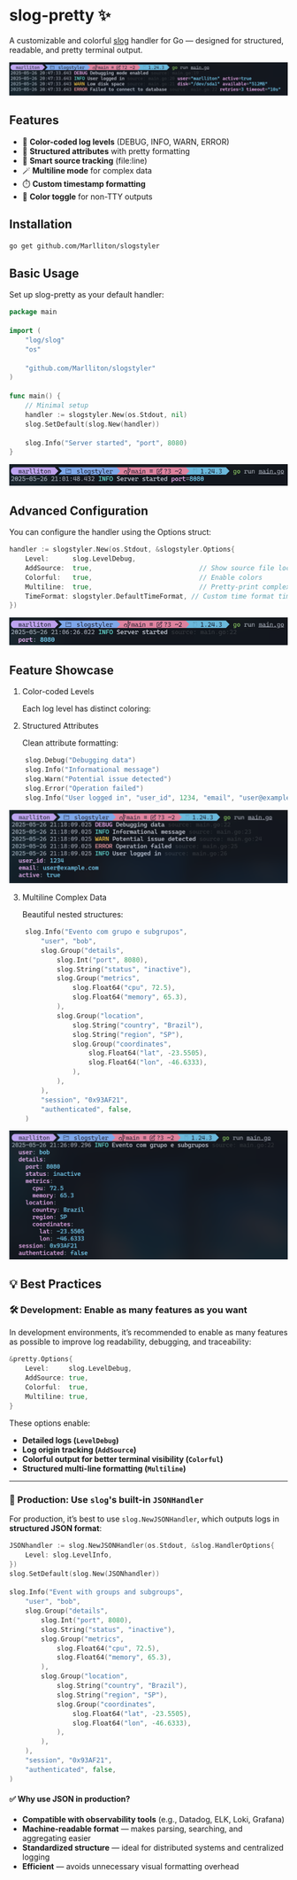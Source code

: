 # slog-pretty ✨

A customizable and colorful [slog](https://pkg.go.dev/log/slog) handler for Go — designed for structured, readable, and pretty terminal output.

![demo banner](./assets/1.png)

## Features

- 🌈 **Color-coded log levels** (DEBUG, INFO, WARN, ERROR)
- 📝 **Structured attributes** with pretty formatting
- 📂 **Smart source tracking** (file:line)
- 🪄 **Multiline mode** for complex data
- ⏱️ **Custom timestamp formatting**
- 🎨 **Color toggle** for non-TTY outputs

## Installation

```bash
go get github.com/Marlliton/slogstyler
```

## Basic Usage

Set up slog-pretty as your default handler:

```go
package main

import (
	"log/slog"
	"os"

	"github.com/Marlliton/slogstyler"
)

func main() {
	// Minimal setup
	handler := slogstyler.New(os.Stdout, nil)
	slog.SetDefault(slog.New(handler))

	slog.Info("Server started", "port", 8080)
}
```

![minimal setup](./assets/2.png)

## Advanced Configuration

You can configure the handler using the Options struct:

```go
handler := slogstyler.New(os.Stdout, &slogstyler.Options{
	Level:      slog.LevelDebug,
	AddSource:  true,                           // Show source file location
	Colorful:   true,                           // Enable colors
	Multiline:  true,                           // Pretty-print complex data
	TimeFormat: slogstyler.DefaultTimeFormat, // Custom time format time.Kitchen
})
```

![minimal setup](./assets/3.png)

## Feature Showcase

1. Color-coded Levels

   Each log level has distinct coloring:

2. Structured Attributes

   Clean attribute formatting:

```go
	slog.Debug("Debugging data")
	slog.Info("Informational message")
	slog.Warn("Potential issue detected")
	slog.Error("Operation failed")
	slog.Info("User logged in", "user_id", 1234, "email", "user@example.com", "active", true)
```

![minimal setup](./assets/5.png)

3. Multiline Complex Data

   Beautiful nested structures:

```go
	slog.Info("Evento com grupo e subgrupos",
		"user", "bob",
		slog.Group("details",
			slog.Int("port", 8080),
			slog.String("status", "inactive"),
			slog.Group("metrics",
				slog.Float64("cpu", 72.5),
				slog.Float64("memory", 65.3),
			),
			slog.Group("location",
				slog.String("country", "Brazil"),
				slog.String("region", "SP"),
				slog.Group("coordinates",
					slog.Float64("lat", -23.5505),
					slog.Float64("lon", -46.6333),
				),
			),
		),
		"session", "0x93AF21",
		"authenticated", false,
	)
```

![minimal setup](./assets/6.png)

## 💡 Best Practices

### 🛠 Development: Enable as many features as you want

In development environments, it’s recommended to enable as many features as possible to improve log readability, debugging, and traceability:

```go
&pretty.Options{
    Level:     slog.LevelDebug,
    AddSource: true,
    Colorful:  true,
    Multiline: true,
}
```

These options enable:

- **Detailed logs (`LevelDebug`)**
- **Log origin tracking (`AddSource`)**
- **Colorful output for better terminal visibility (`Colorful`)**
- **Structured multi-line formatting (`Multiline`)**

---

### 🚀 Production: Use `slog`'s built-in `JSONHandler`

For production, it’s best to use `slog.NewJSONHandler`, which outputs logs in **structured JSON format**:

```go
JSONhandler := slog.NewJSONHandler(os.Stdout, &slog.HandlerOptions{
	Level: slog.LevelInfo,
})
slog.SetDefault(slog.New(JSONhandler))

slog.Info("Event with groups and subgroups",
	"user", "bob",
	slog.Group("details",
		slog.Int("port", 8080),
		slog.String("status", "inactive"),
		slog.Group("metrics",
			slog.Float64("cpu", 72.5),
			slog.Float64("memory", 65.3),
		),
		slog.Group("location",
			slog.String("country", "Brazil"),
			slog.String("region", "SP"),
			slog.Group("coordinates",
				slog.Float64("lat", -23.5505),
				slog.Float64("lon", -46.6333),
			),
		),
	),
	"session", "0x93AF21",
	"authenticated", false,
)
```

#### ✅ Why use JSON in production?

- **Compatible with observability tools** (e.g., Datadog, ELK, Loki, Grafana)
- **Machine-readable format** — makes parsing, searching, and aggregating easier
- **Standardized structure** — ideal for distributed systems and centralized logging
- **Efficient** — avoids unnecessary visual formatting overhead
